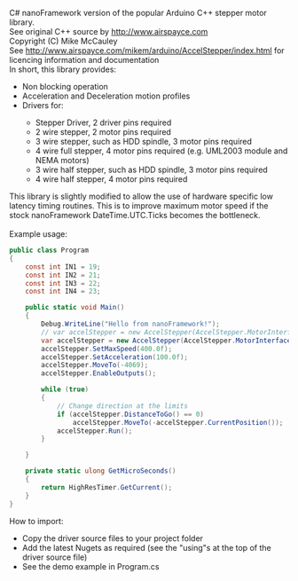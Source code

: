 C# nanoFramework version of the popular Arduino C++ stepper motor library.<br>
See original C++ source by http://www.airspayce.com<br>
Copyright (C) Mike McCauley<br>
See http://www.airspayce.com/mikem/arduino/AccelStepper/index.html for licencing information and documentation<br>
In short, this library provides:
<ul>
<li>Non blocking operation</li>
<li>Acceleration and Deceleration motion profiles</li>
<li>Drivers for: </li>
<ul>
<li>Stepper Driver, 2 driver pins required</li>
<li>2 wire stepper, 2 motor pins required</li>
<li>3 wire stepper, such as HDD spindle, 3 motor pins required</li>
<li>4 wire full stepper, 4 motor pins required (e.g. UML2003 module and NEMA motors)</li>
<li>3 wire half stepper, such as HDD spindle, 3 motor pins required</li>
<li>4 wire half stepper, 4 motor pins required</li>
</ul>
</ul>
This library is slightly modified to allow the use of hardware specific low latency timing routines. This is to improve maximum motor speed if the stock nanoFramework DateTime.UTC.Ticks becomes the bottleneck.<br><br>
Example usage:<br>

```C#
public class Program
{
    const int IN1 = 19;
    const int IN2 = 21;
    const int IN3 = 22;
    const int IN4 = 23;

    public static void Main()
    {
        Debug.WriteLine("Hello from nanoFramework!");
        // var accelStepper = new AccelStepper(AccelStepper.MotorInterfaceType.FULL4WIRE, IN1, IN3, IN2, IN4, false);
        var accelStepper = new AccelStepper(AccelStepper.MotorInterfaceType.FULL4WIRE, IN1, IN3, IN2, IN4, false, new GetMicroSecondsHandler(GetMicroSeconds));
        accelStepper.SetMaxSpeed(400.0f);
        accelStepper.SetAcceleration(100.0f);
        accelStepper.MoveTo(-4069);
        accelStepper.EnableOutputs();

        while (true)
        {
            // Change direction at the limits
            if (accelStepper.DistanceToGo() == 0)
                accelStepper.MoveTo(-accelStepper.CurrentPosition());
            accelStepper.Run();
        }

    }

    private static ulong GetMicroSeconds()
    {
        return HighResTimer.GetCurrent();
    }
}
```
How to import:
<ul>
  <li>Copy the driver source files to your project folder</li>
  <li>Add the latest Nugets as required (see the "using"s at the top of the driver source file)</li>
    <li>See the demo example in Program.cs</li>
</ul>

